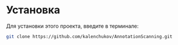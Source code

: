 # Установка

Для установки этого проекта, введите в терминале:

```bash
git clone https://github.com/kalenchukov/AnnotationScanning.git
```
